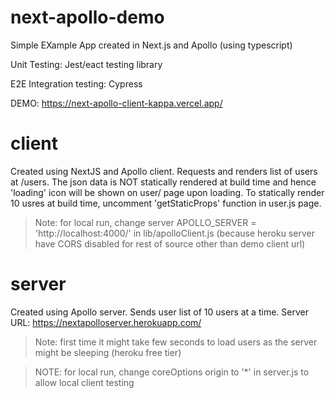 # next-apollo-demo
Simple EXample App created in Next.js and Apollo (using typescript)

Unit Testing: Jest/eact testing library

E2E Integration testing: Cypress 

DEMO:  https://next-apollo-client-kappa.vercel.app/

# client
Created using NextJS and Apollo client. Requests and renders list of users at /users. The json data is NOT statically rendered at build time and hence 'loading' icon will be shown on user/ page upon loading. To statically render 10 usres at build time, uncomment 'getStaticProps' function in user.js page.

> Note: for local run, change server APOLLO_SERVER = 'http://localhost:4000/' in lib/apolloClient.js (because heroku server have CORS disabled for rest of source other than demo client url)

# server
Created using Apollo server. Sends user list of 10 users at a time. Server URL: https://nextapolloserver.herokuapp.com/

> Note: first time it might take few seconds to load users as the server might be sleeping (heroku free tier)

> NOTE: for local run, change coreOptions origin to '*' in server.js to allow local client testing
